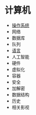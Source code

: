 # 计算机

- [操作系统](./操作系统.md)
- 网络
- 数据库
- 队列
- [语言](./计算机语言.md)
- 人工智能
- 硬件
- 虚拟化
- 容器
- 安全
- 加解密
- 数据结构
- 历史
- 相关影视





